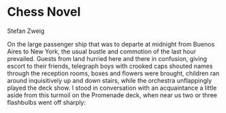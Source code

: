 # Chess Novel

Stefan Zweig

On the large passenger ship that was to departe at midnight from Buenos Aires to New York, the usual bustle and commotion of the last hour prevailed. Guests from land hurried here and there in confusion, giving escort to their friends, telegraph boys with crooked caps shouted names through the reception rooms, boxes and flowers were brought, children ran around inquisitively up and down stairs, while the orchestra unflappingly played the deck show. I stood in conversation with an acquaintance a little aside from this turmoil on the Promenade deck, when near us two or three flashbulbs went off sharply: